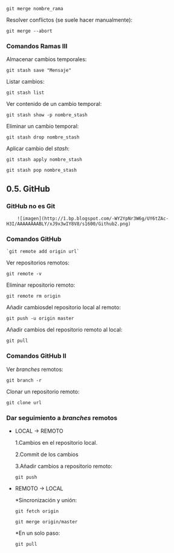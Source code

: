 
`git merge nombre_rama`

Resolver conflictos (se suele hacer manualmente):

`git merge --abort`


### Comandos Ramas III

Almacenar cambios temporales:

`git stash save "Mensaje"`

Listar cambios:

`git stash list`

Ver contenido de un cambio temporal:

`git stash show -p nombre_stash`

Eliminar un cambio temporal:

`git stash drop nombre_stash`

Aplicar cambio del *stash*:

`git stash apply nombre_stash`

`git stash pop nombre_stash`


## 0.5. GitHub

### GitHub no es Git

		![imagen](http://1.bp.blogspot.com/-WY2YpNr3W6g/UY6tZAc-H3I/AAAAAAAABLY/xJ9x3wIY8V8/s1600/Github2.png)

### Comandos GitHub

	`git remote add origin url`

Ver repositorios remotos:

`git remote -v`

Eliminar repositorio remoto:

`git remote rm origin`

Añadir cambiosdel repositorio local al remoto:

`git push -u origin master`

Añadir cambios del repositorio remoto al local:

`git pull`



### Comandos GitHub II

Ver *branches* remotos:

`git branch -r`

Clonar un repositorio remoto:

`git clone url`


### Dar seguimiento a *branches* remotos

* LOCAL -> REMOTO

	1.Cambios en el repositorio local.
	
	2.Commit de los cambios
	
	3.Añadir cambios a repositorio remoto:
	
	`git push`

* REMOTO -> LOCAL
	
	*Sincronización y unión:
	
	`git fetch origin`
	
	`git merge origin/master`

	*En un solo paso:
	
	`git pull`
